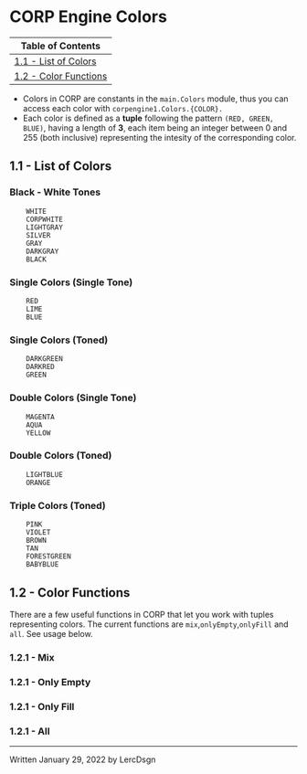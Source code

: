 
# CORP Engine Colors

| Table of Contents | 
| ----------- |
| [1.1 - List of Colors](#colors-list) |
| [1.2 - Color Functions](#color-functions) |



* Colors in CORP are constants in the `main.Colors` module, thus you can access each color with `corpengine1.Colors.{COLOR}.`
* Each color is defined as a **tuple** following the pattern `(RED, GREEN, BLUE)`, having a length of **3**, each item being an integer between 0 and 255 (both inclusive) representing the intesity of the corresponding color.

<span id="colors-list"></span>
## 1.1 - List of Colors
### Black - White Tones
        WHITE
        CORPWHITE
        LIGHTGRAY
        SILVER
        GRAY
        DARKGRAY
        BLACK
### Single Colors (Single Tone)
        RED
        LIME
        BLUE

### Single Colors (Toned)
        DARKGREEN
        DARKRED
        GREEN

### Double Colors (Single Tone)
        MAGENTA
        AQUA
        YELLOW

### Double Colors (Toned)
        LIGHTBLUE
        ORANGE

### Triple Colors (Toned)
        PINK
        VIOLET
        BROWN
        TAN
        FORESTGREEN
        BABYBLUE

<span id="color-functions"></span>
## 1.2 - Color Functions
There are a few useful functions in CORP that let you work with tuples representing colors. The current functions are `mix`,`onlyEmpty`,`onlyFill` and `all`.
See usage below.
### 1.2.1 - Mix
### 1.2.1 - Only Empty
### 1.2.1 - Only Fill
### 1.2.1 - All

---
Written January 29, 2022 by LercDsgn
